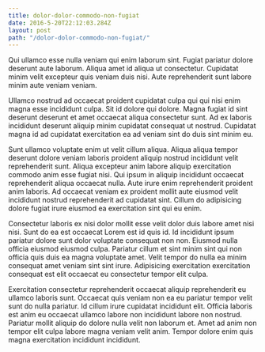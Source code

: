```yaml
---
title: dolor-dolor-commodo-non-fugiat
date: 2016-5-20T22:12:03.284Z
layout: post
path: "/dolor-dolor-commodo-non-fugiat/"
---
```


Qui ullamco esse nulla veniam qui enim laborum sint. Fugiat pariatur dolore deserunt aute laborum. Aliqua amet id aliqua ut consectetur. Cupidatat minim velit excepteur quis veniam duis nisi. Aute reprehenderit sunt labore minim aute veniam veniam.

Ullamco nostrud ad occaecat proident cupidatat culpa qui qui nisi enim magna esse incididunt culpa. Sit id dolore qui dolore. Magna fugiat id sint deserunt deserunt et amet occaecat aliqua consectetur sunt. Ad ex laboris incididunt deserunt aliquip minim cupidatat consequat ut nostrud. Cupidatat magna id ad cupidatat exercitation ea ad veniam sint do duis sint minim eu.

Sunt ullamco voluptate enim ut velit cillum aliqua. Aliqua aliqua tempor deserunt dolore veniam laboris proident aliquip nostrud incididunt velit reprehenderit sunt. Aliqua excepteur anim labore aliquip exercitation commodo anim esse fugiat nisi. Qui ipsum in aliquip incididunt occaecat reprehenderit aliqua occaecat nulla. Aute irure enim reprehenderit proident anim laboris. Ad occaecat veniam ex proident mollit aute eiusmod velit incididunt nostrud reprehenderit ad cupidatat sint. Cillum do adipisicing dolore fugiat irure eiusmod ea exercitation sint qui eu enim.

Consectetur laboris ex nisi dolor mollit esse velit dolor duis labore amet nisi nisi. Sunt do ea est occaecat Lorem est id quis id. Id incididunt ipsum pariatur dolore sunt dolor voluptate consequat non non. Eiusmod nulla officia eiusmod eiusmod culpa. Pariatur cillum et sint minim sint qui non officia quis duis ea magna voluptate amet. Velit tempor do nulla ea minim consequat amet veniam sint sint irure. Adipisicing exercitation exercitation consequat est elit occaecat eu consectetur tempor elit culpa.

Exercitation consectetur reprehenderit occaecat aliquip reprehenderit eu ullamco laboris sunt. Occaecat quis veniam non ea eu pariatur tempor velit sunt do nulla pariatur. Id cillum irure cupidatat incididunt elit. Officia laboris est anim eu occaecat ullamco labore non incididunt labore non nostrud. Pariatur mollit aliquip do dolore nulla velit non laborum et. Amet ad anim non tempor elit culpa labore magna veniam velit anim. Tempor dolore enim quis magna exercitation incididunt incididunt.